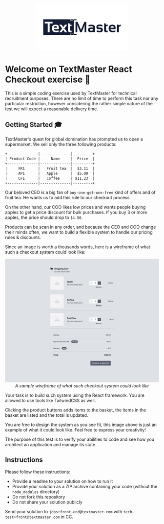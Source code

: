 <h1 align="center"><img width="300px" src="images/logo-v5.png" title="TextMaster: Professional multilingual translation and writing solution combining a network of certified translators and writers with proprietary technologies." alt="TextMaster: Professional multilingual translation and writing solution combining a network of certified translators and writers with proprietary technologies."></h1>

# Welcome on TextMaster React Checkout exercise 👋

This is a simple coding exercise used by TextMaster for technical recruitment purposes. There are no limit of time to perform this task nor any particular restriction, however considering the rather simple nature of the test we will expect a reasonable delivery time.

## Getting Started 🎓

TextMaster's quest for global domination has prompted us to open a supermarket.
We sell only the three following products:

```
+--------------|--------------|---------+
| Product Code |     Name     |  Price  |
+--------------|--------------|---------+
|     FR1      |   Fruit tea  |  $3.11  |
|     AP1      |   Apple      |  $5.00  |
|     CF1      |   Coffee     | $11.23  |
+--------------|--------------|---------+
```

Our beloved CEO is a big fan of `buy-one-get-one-free` kind of offers and of
fruit tea. He wants us to add this rule to our checkout process.

On the other hand, our COO likes low prices and wants people buying apples to get
a price discount for bulk purchases. If you buy 3 or more apples, the price
should drop to `$4.50`.

Products can be scan in any order, and because the CEO and COO change
their minds often, we want to build a flexible system to handle our pricing
rules & discounts.

Since an image is worth a thousands words, here is a wireframe of what such a
checkout system could look like:

<p align="center">
  <img src="images/checkout.png" alt="TextMaster Checkout">
  <em>A sample wireframe of what such checkout system could look like</em>
</p>

Your task is to build such system using the React framework. You are allowed to
use tools like TailwindCSS as well.

Clicking the product buttons adds items to the basket, the items in the basket are
listed and the total is updated.

You are free to design the system as you see fit, this image above is just an
example of what it could look like. Feel free to express your creativity!

The purpose of this test is to verify your abilities to code and see how you
architect an application and manage its state.

## Instructions

Please follow these instructions:

* Provide a readme to your solution on how to run it
* Provide your solution as a ZIP archive containing your code (without the `node_modules` directory)
* Do not fork this repository
* Do not share your solution publicly

Send your solution to `jobs+front-end@textmaster.com` with `tech-test+front@textmaster.com` in CC.
